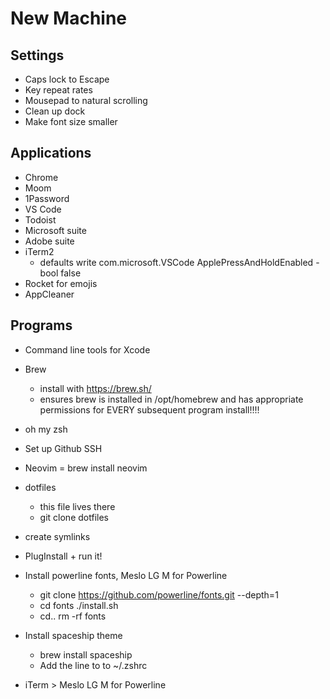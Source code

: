 # New Machine

## Settings
- Caps lock to Escape
- Key repeat rates
- Mousepad to natural scrolling
- Clean up dock
- Make font size smaller

## Applications
- Chrome
- Moom
- 1Password
- VS Code
- Todoist
- Microsoft suite
- Adobe suite
- iTerm2
  - defaults write com.microsoft.VSCode ApplePressAndHoldEnabled -bool false
- Rocket for emojis
- AppCleaner

## Programs
- Command line tools for Xcode
- Brew
  - install with https://brew.sh/
  - ensures brew is installed in /opt/homebrew and has appropriate permissions for EVERY subsequent program install!!!!
- oh my zsh
- Set up Github SSH
- Neovim = brew install neovim
- dotfiles
  - this file lives there
  - git clone dotfiles
- create symlinks
- PlugInstall + run it!
- Install powerline fonts, Meslo LG M for Powerline
    - git clone https://github.com/powerline/fonts.git --depth=1
    - cd fonts ./install.sh
    - cd.. rm -rf fonts
- Install spaceship theme
    - brew install spaceship
    - Add the line to to ~/.zshrc

- iTerm > Meslo LG M for Powerline

